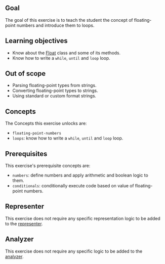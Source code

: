 ## Goal

The goal of this exercise is to teach the student the concept of floating-point numbers and introduce them to loops.

## Learning objectives

- Know about the [Float][float-class] class and some of its methods.
- Know how to write a `while`, `until` and `loop` loop.

## Out of scope

- Parsing floating-point types from strings.
- Converting floating-point types to strings.
- Using standard or custom format strings.

## Concepts

The Concepts this exercise unlocks are:

- `floating-point-numbers`
- `loops`: know how to write a `while`, `until` and `loop` loop.

## Prerequisites

This exercise's prerequisite concepts are:

- `numbers`: define numbers and apply arithmetic and boolean logic to them.
- `conditionals`: conditionally execute code based on value of floating-point numbers.

## Representer

This exercise does not require any specific representation logic to be added to the [representer][representer].

## Analyzer

This exercise does not require any specific logic to be added to the [analyzer][analyzer].

[float-class]: https://ruby-doc.org/core-2.7.0/Float.html
[analyzer]: https://github.com/exercism/ruby-analyzer
[representer]: https://github.com/exercism/ruby-representer
